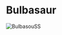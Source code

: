 # Bulbasaur
![BulbasouSS](https://user-images.githubusercontent.com/125915236/223281494-a5cf541a-7e9b-41c2-856f-821b0a423bcb.png)

